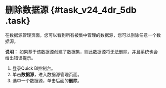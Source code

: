 # 删除数据源 {#task_v24_4dr_5db .task}

在数据源管理页面，您可以看到所有被集中管理的数据源，您可以删除任意一个数据源。

**说明：** 如果基于该数据源创建了数据集，则此数据源将无法删除，并且系统也会给出错误提示。

1.   登录Quick BI控制台。 
2.   单击**数据源**，进入数据源管理页面。 
3.   选中一个数据源，单击后面的**删除**。 

